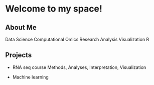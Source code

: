 
# Welcome to my space!

## About Me

Data Science Computational Omics Research Analysis Visualization R

## Projects

* RNA seq course
  Methods, Analyses, Interpretation, Visualization

* Machine learning
